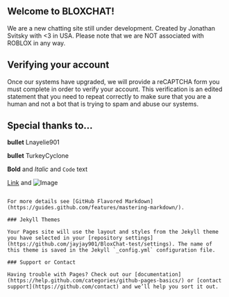 ## Welcome to BLOXCHAT!
We are a new chatting site still under development. Created by Jonathan Svitsky with <3 in USA. Please note that we are NOT associated with ROBLOX in any way.

## Verifying your account

Once our systems have upgraded, we will provide a reCAPTCHA form you must complete in order to verify your account. This verification is an edited statement that you need to repeat correctly to make sure that you are a human and not a bot that is trying to spam and abuse our systems.

## Special thanks to...

**bullet** Lnayelie901

**bullet** TurkeyCyclone

**Bold** and _Italic_ and `Code` text

[Link](url) and ![Image](src)
```

For more details see [GitHub Flavored Markdown](https://guides.github.com/features/mastering-markdown/).

### Jekyll Themes

Your Pages site will use the layout and styles from the Jekyll theme you have selected in your [repository settings](https://github.com/jayjay901/BloxChat-test/settings). The name of this theme is saved in the Jekyll `_config.yml` configuration file.

### Support or Contact

Having trouble with Pages? Check out our [documentation](https://help.github.com/categories/github-pages-basics/) or [contact support](https://github.com/contact) and we’ll help you sort it out.

